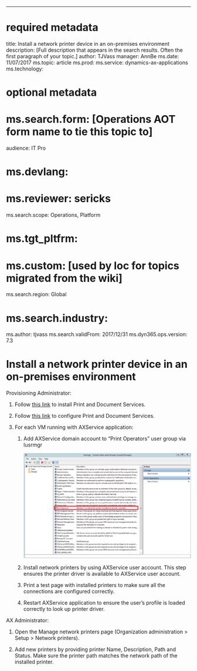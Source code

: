 ---
# required metadata

title: Install a network printer device in an on-premises environment
description: [Full description that appears in the search results. Often the first paragraph of your topic.]
author: TJVass 
manager: AnnBe
ms.date: 11/07/2017
ms.topic: article
ms.prod: 
ms.service: dynamics-ax-applications
ms.technology: 

# optional metadata

# ms.search.form:  [Operations AOT form name to tie this topic to]
audience: IT Pro
# ms.devlang: 
# ms.reviewer: sericks
ms.search.scope: Operations, Platform
# ms.tgt_pltfrm: 
# ms.custom: [used by loc for topics migrated from the wiki]
ms.search.region: Global
# ms.search.industry: 
ms.author: tjvass
ms.search.validFrom: 2017/12/31
ms.dyn365.ops.version: 7.3

# Install a network printer device in an on-premises environment

Provisioning Administrator:

1.  Follow [this
    link](https://technet.microsoft.com/en-us/library/jj134159(v=ws.11).aspx) to
    install Print and Document Services.

2.  Follow [this
    link](https://technet.microsoft.com/en-us/library/jj134163(v=ws.11).aspx) to
    configure Print and Document Services.

3.  For each VM running with AXService application:

    1.  Add AXService domain account to “Print Operators” user group via lusrmgr

        ![](media/3048eae34e89e7f3c1a26119a9f7b103.png)

    2.  Install network printers by using AXService user account. This step
        ensures the printer driver is available to AXService user account.

    3.  Print a test page with installed printers to make sure all the
        connections are configured correctly.

    4.  Restart AXService application to ensure the user’s profile is loaded
        correctly to look up printer driver.

AX Administrator:

1.  Open the Manage network printers page (Organization administration \> Setup
    \> Network printers).

2.  Add new printers by providing printer Name, Description, Path and Status.
    Make sure the printer path matches the network path of the installed
    printer.
